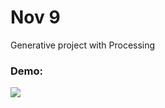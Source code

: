 # Nov 9

Generative project with Processing

### Demo: 
![](https://pbs.twimg.com/media/DOMj2xFUEAU-CR0.jpg:large)
